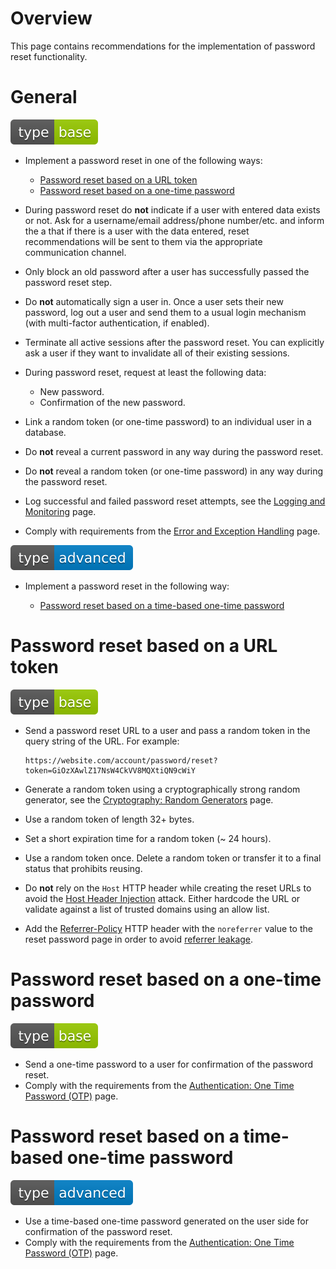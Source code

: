 # Overview

This page contains recommendations for the implementation of password reset functionality.

# General

<div align="left">
<img src="/.gitbook/assets/type-base-icon.svg">
</div>

- Implement a password reset in one of the following ways:

    - [Password reset based on a URL token](#password-reset-based-on-a-url-token)
    - [Password reset based on a one-time password](#password-reset-based-on-a-one-time-password)

- During password reset do **not** indicate if a user with entered data exists or not. Ask for a username/email address/phone number/etc. and inform the a that if there is a user with the data entered, reset recommendations will be sent to them via the appropriate communication channel.
- Only block an old password after a user has successfully passed the password reset step.
- Do **not** automatically sign a user in. Once a user sets their new password, log out a user and send them to a usual login mechanism (with multi-factor authentication, if enabled).
- Terminate all active sessions after the password reset. You can explicitly ask a user if they want to invalidate all of their existing sessions.
- During password reset, request at least the following data:

    - New password.
    - Confirmation of the new password.

- Link a random token (or one-time password) to an individual user in a database.
- Do **not** reveal a current password in any way during the password reset.
- Do **not** reveal a random token (or one-time password) in any way during the password reset.
- Log successful and failed password reset attempts, see the [Logging and Monitoring](/Web%20Application/Logging%20and%20Monitoring/README.md) page.
- Comply with requirements from the [Error and Exception Handling](/Web%20Application/Error%20and%20Exception%20Handling/README.md) page.

<div align="left">
<img src="/.gitbook/assets/type-advanced-icon.svg">
</div>

- Implement a password reset in the following way:

    - [Password reset based on a time-based one-time password](#password-reset-based-on-a-time-based-one-time-password)

# Password reset based on a URL token

<div align="left">
<img src="/.gitbook/assets/type-base-icon.svg">
</div>

- Send a password reset URL to a user and pass a random token in the query string of the URL. For example:

    ```
    https://website.com/account/password/reset?token=GiOzXAwlZ17NsW4CkVV8MQXtiQN9cWiY
    ```

- Generate a random token using a cryptographically strong random generator, see the [Cryptography: Random Generators](/Web%20Application/Cryptography/Random%20Generators/README.md) page.
- Use a random token of length 32+ bytes.
- Set a short expiration time for a random token (~ 24 hours).
- Use a random token once. Delete a random token or transfer it to a final status that prohibits reusing.
- Do **not** rely on the `Host` HTTP header while creating the reset URLs to avoid the [Host Header Injection](https://owasp.org/www-project-web-security-testing-guide/stable/4-Web_Application_Security_Testing/07-Input_Validation_Testing/17-Testing_for_Host_Header_Injection) attack. Either hardcode the URL or validate against a list of trusted domains using an allow list.
- Add the [Referrer-Policy](https://developer.mozilla.org/en-US/docs/Web/HTTP/Headers/Referrer-Policy) HTTP header with the `noreferrer` value to the reset password page in order to avoid [referrer leakage](https://portswigger.net/kb/issues/00500400_cross-domain-referer-leakage).

# Password reset based on a one-time password

<div align="left">
<img src="/.gitbook/assets/type-base-icon.svg">
</div>

- Send a one-time password to a user for confirmation of the password reset.
- Comply with the requirements from the [Authentication: One Time Password (OTP)](/Web%20Application/Authentication/One%20Time%20Password%20(OTP)/README.md) page.

# Password reset based on a time-based one-time password

<div align="left">
<img src="/.gitbook/assets/type-advanced-icon.svg">
</div>

- Use a time-based one-time password generated on the user side for confirmation of the password reset.
- Comply with the requirements from the [Authentication: One Time Password (OTP)](/Web%20Application/Authentication/One%20Time%20Password%20(OTP)/README.md) page.
